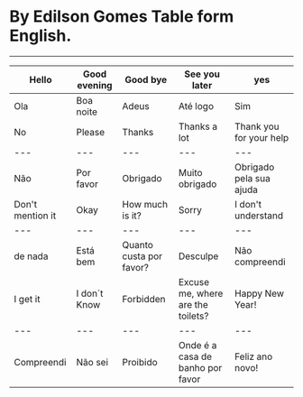 # By Edilson Gomes Table form English.

* * *

| Hello | Good evening | Good bye | See you later | yes |
| --- | --- | --- | --- | --- |
| Ola | Boa noite | Adeus | Até logo | Sim |
| No | Please | Thanks | Thanks a lot | Thank you for your help |
| --- | --- | --- | --- | --- |
| Não | Por favor | Obrigado | Muito obrigado | Obrigado pela sua ajuda |
| Don't mention it | Okay | How much is it? | Sorry | I don't understand |
| --- | --- | --- | --- | --- |
| de nada | Está bem | Quanto custa por favor? | Desculpe | Não compreendi |
| I get it | I don´t Know | Forbidden | Excuse me, where are the toilets? | Happy New Year! | Happy birthday! | Happy holiday! | Congratulations! |
| --- | --- | --- | --- | --- | --- | --- | --- |
| Compreendi | Não sei | Proibido | Onde é a casa de banho por favor | Feliz ano novo! | Feliz aniversario! | Boas Festas! | Felicidades! |